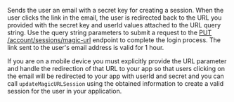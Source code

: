 Sends the user an email with a secret key for creating a session. When the user clicks the link in the email, the user is redirected back to the URL you provided with the secret key and userId values attached to the URL query string. Use the query string parameters to submit a request to the [PUT /account/sessions/magic-url](/docs/client/account#accountUpdateMagicURLSession) endpoint to complete the login process. The link sent to the user's email address is valid for 1 hour.

If you are on a mobile device you must explicitly provide the URL parameter  and handle the redirection of that URL to your app so that users clicking on the email will be redirected to your app with userId and secret and you can call `updateMagicURLSession` using the obtained information to create a valid session for the user in your application.
